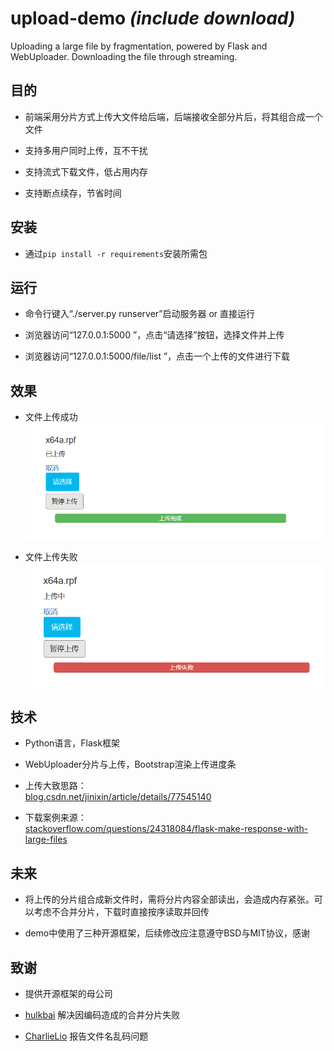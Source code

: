 # upload-demo *(include download)*

Uploading a large file by fragmentation, powered by Flask and WebUploader. Downloading the file through streaming.  


## 目的

* 前端采用分片方式上传大文件给后端，后端接收全部分片后，将其组合成一个文件  

* 支持多用户同时上传，互不干扰  

* 支持流式下载文件，低占用内存  

* 支持断点续存，节省时间

## 安装

* 通过<code>pip install -r requirements</code>安装所需包  


## 运行

* 命令行键入“./server.py runserver”启动服务器 or 直接运行

* 浏览器访问“127.0.0.1:5000 ”，点击“请选择”按钮，选择文件并上传  

* 浏览器访问“127.0.0.1:5000/file/list ”，点击一个上传的文件进行下载  


## 效果

* 文件上传成功
![Image text](picture/1.png)

* 文件上传失败
![Image text](picture/2.png)


## 技术

* Python语言，Flask框架  

* WebUploader分片与上传，Bootstrap渲染上传进度条  

* 上传大致思路：  
[blog.csdn.net/jinixin/article/details/77545140](http://blog.csdn.net/jinixin/article/details/77545140)  
  

* 下载案例来源：  
[stackoverflow.com/questions/24318084/flask-make-response-with-large-files](https://stackoverflow.com/questions/24318084/flask-make-response-with-large-files)  
  


## 未来

* 将上传的分片组合成新文件时，需将分片内容全部读出，会造成内存紧张。可以考虑不合并分片，下载时直接按序读取并回传  

* demo中使用了三种开源框架，后续修改应注意遵守BSD与MIT协议，感谢  


## 致谢

* 提供开源框架的母公司  

* [hulkbai](https://github.com/hulkbai)  解决因编码造成的合并分片失败

* [CharlieLio](https://github.com/CharlieLio)  报告文件名乱码问题